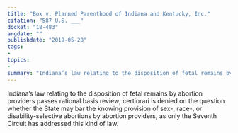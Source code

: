 ```yaml
---
title: "Box v. Planned Parenthood of Indiana and Kentucky, Inc."
citation: "587 U.S. ___"
docket: "18-483"
argdate: ""
publishdate: "2019-05-28"
tags:
- 
topics:
- 
summary: "Indiana’s law relating to the disposition of fetal remains by abortion providers passes rational basis review; certiorari is denied on the question whether the State may bar the knowing provision of sex-, race-, or disability-selective abortions by abortion providers, as only the Seventh Circuit has addressed this kind of law."
---
```

Indiana’s law relating to the disposition of fetal remains by abortion providers passes rational basis review; certiorari is denied on the question whether the State may bar the knowing provision of sex-, race-, or disability-selective abortions by abortion providers, as only the Seventh Circuit has addressed this kind of law.